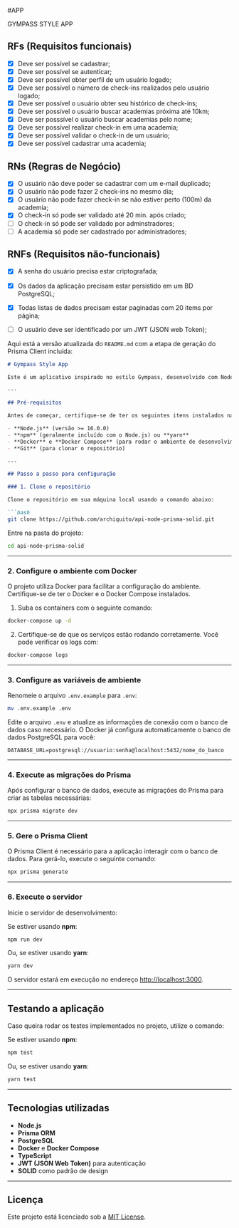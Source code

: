 #APP

GYMPASS STYLE APP

## RFs (Requisitos funcionais)

- [x] Deve ser possível se cadastrar;
- [x] Deve ser possível se autenticar;
- [x] Deve ser possível obter perfil de um usuário logado;
- [x] Deve ser possível o número de check-ins realizados pelo usuário logado;
- [x] Deve ser possível o usuário obter seu histórico de check-ins;
- [x] Deve ser possível o usuário buscar academias próxima até 10km;
- [x] Deve ser posssível o usuário buscar academias pelo nome;
- [x] Deve ser possível realizar check-in em uma academia;
- [x] Deve ser possível validar o check-in de um usuário;
- [x] Deve ser possível cadastrar uma academia;

## RNs (Regras de Negócio)

- [x] O usuário não deve poder se cadastrar com um e-mail duplicado;
- [x] O usuário não pode fazer 2 check-ins no mesmo dia;
- [x] O usuário não pode fazer check-in se não estiver perto (100m) da academia;
- [x] O check-in só pode ser validado até 20 min. após criado;
- [ ] O check-in só pode ser validado por adminstradores;
- [ ] A academia só pode ser cadastrado por administradores;

## RNFs (Requisitos não-funcionais)

- [x] A senha do usuário precisa estar criptografada;
- [x] Os dados da aplicação precisam estar persistido em um BD PostgreSQL;
- [x] Todas listas de dados precisam estar paginadas com 20 items por página;
- [ ] O usuário deve ser identificado por um JWT (JSON web Token);


Aqui está a versão atualizada do `README.md` com a etapa de geração do Prisma Client incluída:

```markdown
# Gympass Style App

Este é um aplicativo inspirado no estilo Gympass, desenvolvido com Node.js, Prisma e o modelo de design SOLID. Abaixo estão as instruções para configurar e executar o projeto na sua máquina local.

---

## Pré-requisitos

Antes de começar, certifique-se de ter os seguintes itens instalados na sua máquina:

- **Node.js** (versão >= 16.0.0)
- **npm** (geralmente incluído com o Node.js) ou **yarn**
- **Docker** e **Docker Compose** (para rodar o ambiente de desenvolvimento)
- **Git** (para clonar o repositório)

---

## Passo a passo para configuração

### 1. Clone o repositório

Clone o repositório em sua máquina local usando o comando abaixo:

```bash
git clone https://github.com/archiquito/api-node-prisma-solid.git
```

Entre na pasta do projeto:

```bash
cd api-node-prisma-solid
```

---

### 2. Configure o ambiente com Docker

O projeto utiliza Docker para facilitar a configuração do ambiente. Certifique-se de ter o Docker e o Docker Compose instalados.

1. Suba os containers com o seguinte comando:

```bash
docker-compose up -d
```

2. Certifique-se de que os serviços estão rodando corretamente. Você pode verificar os logs com:

```bash
docker-compose logs
```

---

### 3. Configure as variáveis de ambiente

Renomeie o arquivo `.env.example` para `.env`:

```bash
mv .env.example .env
```

Edite o arquivo `.env` e atualize as informações de conexão com o banco de dados caso necessário. O Docker já configura automaticamente o banco de dados PostgreSQL para você:

```env
DATABASE_URL=postgresql://usuario:senha@localhost:5432/nome_do_banco
```

---

### 4. Execute as migrações do Prisma

Após configurar o banco de dados, execute as migrações do Prisma para criar as tabelas necessárias:

```bash
npx prisma migrate dev
```

---

### 5. Gere o Prisma Client

O Prisma Client é necessário para a aplicação interagir com o banco de dados. Para gerá-lo, execute o seguinte comando:

```bash
npx prisma generate
```

---

### 6. Execute o servidor

Inicie o servidor de desenvolvimento:

Se estiver usando **npm**:

```bash
npm run dev
```

Ou, se estiver usando **yarn**:

```bash
yarn dev
```

O servidor estará em execução no endereço [http://localhost:3000](http://localhost:3000).

---

## Testando a aplicação

Caso queira rodar os testes implementados no projeto, utilize o comando:

Se estiver usando **npm**:

```bash
npm test
```

Ou, se estiver usando **yarn**:

```bash
yarn test
```

---

## Tecnologias utilizadas

- **Node.js**
- **Prisma ORM**
- **PostgreSQL**
- **Docker** e **Docker Compose**
- **TypeScript**
- **JWT (JSON Web Token)** para autenticação
- **SOLID** como padrão de design

---

## Licença

Este projeto está licenciado sob a [MIT License](LICENSE).

```